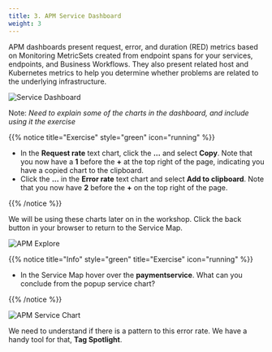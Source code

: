 ```yaml
---
title: 3. APM Service Dashboard
weight: 3
---
```


APM dashboards present request, error, and duration (RED) metrics based on Monitoring MetricSets created from endpoint spans for your services, endpoints, and Business Workflows. They also present related host and Kubernetes metrics to help you determine whether problems are related to the underlying infrastructure.

![Service Dashboard](../images/apm-service-dashboard.png)

Note: *Need to explain some of the charts in the dashboard, and include using it the exercise*

{{% notice title="Exercise" style="green" icon="running" %}}

* In the **Request rate** text chart, click the **...** and select **Copy**. Note that you now have a **1** before the **+**  at the top right of the page, indicating you have a copied chart to the clipboard.
* Click the **...** in the **Error rate** text chart and select **Add to clipboard**. Note that you now have **2** before the **+** on the top right of the page.

{{% /notice %}}

We will be using these charts later on in the workshop. Click the back button in your browser to return to the Service Map.

![APM Explore](../images/apm-explore.png)

{{% notice title="Info" style="green" title="Exercise" icon="running" %}}

* In the Service Map hover over the **paymentservice**. What can you conclude from the popup service chart?

{{% /notice %}}

![APM Service Chart](../images/apm-service-popup-chart.png)

We need to understand if there is a pattern to this error rate. We have a handy tool for that, **Tag Spotlight**.
